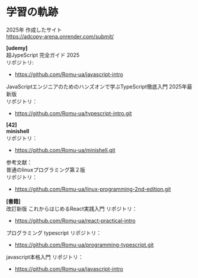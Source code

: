 # 学習の軌跡

2025年
作成したサイト   
https://adcopy-arena.onrender.com/submit/

**[udemy]**   
超JypeScript 完全ガイド 2025     
リポジトリ: 
- https://github.com/Romu-ua/javascript-intro  

JavaScriptエンジニアのためのハンズオンで学ぶTypeScript徹底入門 2025年最新版    
リポジトリ：
- https://github.com/Romu-ua/typescript-intro.git



**[42]**   
**minishell**  
リポジトリ：
- https://github.com/Romu-ua/minishell.git


参考文献：  
普通のlinuxプログラミング第２版   
リポジトリ：
- https://github.com/Romu-ua/linux-programming-2nd-edition.git


**[書籍]**    
改訂新版 これからはじめるReact実践入門
リポジトリ：
- https://github.com/Romu-ua/react-practical-intro

プログラミング typescript
リポジトリ：
- https://github.com/Romu-ua/programming-typescript.git

javascript本格入門
リポジトリ：
- https://github.com/Romu-ua/javascript-intro
